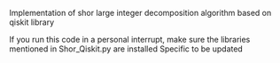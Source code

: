 Implementation of shor large integer decomposition algorithm based on qiskit library

If you run this code in a personal interrupt, make sure the libraries mentioned in Shor_Qiskit.py are installed
Specific to be updated
